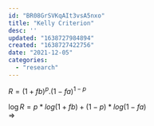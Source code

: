 ```yaml
---
id: "BR08GrSVKqAIt3vsA5nxo"
title: "Kelly Criterion"
desc: ''
updated: "1638727984894"
created: "1638727422756"
date: "2021-12-05"
categories: 
  - "research"
---
```


$R=(1+fb)^p.(1-fa)^{1-p}$

$\log R=p*log(1+fb)+(1-p)*log(1-fa)$<br>
$\Longrightarrow$